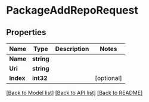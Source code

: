 # PackageAddRepoRequest

## Properties
Name | Type | Description | Notes
------------ | ------------- | ------------- | -------------
**Name** | **string** |  | 
**Uri** | **string** |  | 
**Index** | **int32** |  | [optional] 

[[Back to Model list]](../README.md#documentation-for-models) [[Back to API list]](../README.md#documentation-for-api-endpoints) [[Back to README]](../README.md)


